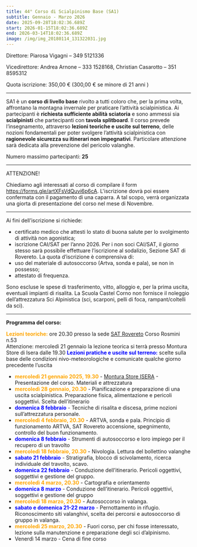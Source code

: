 ```yaml
---
title: 44° Corso di Scialpinismo Base (SA1)
subtitle: Gennaio - Marzo 2026
date: 2025-09-28T18:02:36.689Z
start: 2026-01-15T18:02:36.689Z
end: 2026-03-14T18:02:36.689Z
image: /img/img_20180114_131322031.jpg
---
```


Direttore: Piarosa Vigagni – 349 5121336

Vicedirettore: Andrea Arnone – 333 1528168,
Christian Casarotto – 351 8595312

Quota iscrizione: 350,00 € (300,00 € se minore di 21 anni )

- - -

SA1 è un **corso di livello base** rivolto a tutti coloro che, per la prima volta, affrontano la montagna invernale per praticare l’attività scialpinistica. Ai partecipanti è **richiesta sufficiente abilità sciatoria** e sono ammessi sia **scialpinisti** che partecipanti con **tavola splitboard**.
Il corso prevede l’insegnamento, attraverso **lezioni teoriche e uscite sul terreno**, delle nozioni fondamentali per poter svolgere l’attività scialpinistica con **ragionevole sicurezza su itinerari non impegnativi**.
Particolare attenzione sarà dedicata alla prevenzione del pericolo valanghe. 

Numero massimo partecipanti: **25**

- - -

ATTENZIONE!

Chiediamo agli interessati al corso di compilare il form <https://forms.gle/artXFsVdQuvi6p6cA>.
L'iscrizione dovrà poi essere confermata con il pagamento di una caparra.
A tal scopo, verrà organizzata una giorta di presentazione del corso nel mese di Novembre.

- - -

Ai fini dell’iscrizione si richiede:
- certificato medico che attesti lo stato di buona salute per lo svolgimento di
attività non agonistica;
- iscrizione CAI/SAT per l’anno 2026. Per i non soci CAI/SAT, il giorno stesso
sarà possibile effettuare l’iscrizione al sodalizio, Sezione SAT di Rovereto. La
quota d’iscrizione è comprensiva di:
- uso del materiale di autosoccorso (Artva, sonda e pala), se non in possesso;
- attestato di frequenza.

Sono escluse le spese di trasferimento, vitto, alloggio e, per la prima uscita, eventuali
impianti di risalita. La Scuola Castel Corno non fornisce il noleggio dell’attrezzatura
Sci Alpinistica (sci, scarponi, pelli di foca, rampant/coltelli da sci).

- - -

**Programma del corso:**

<font color="orange">**Lezioni teoriche:**</font> ore 20.30 presso la sede [SAT Rovereto](https://maps.app.goo.gl/Wi3UYzciUAhJFHAU7) Corso Rosmini n.53\
Attenzione: mercoledì 21 gennaio la lezione teorica si terrà presso Montura Store di Isera dalle 19.30
<font color="blue">**Lezioni pratiche e uscite sul terreno:** </font> scelte sulla base delle condizioni nivo-meteorologiche e comunicate qualche giorno precedente l’uscita

* <font color="orange">**mercoledì 21 gennaio 2025, 19.30** </font>- [Montura Store ISERA](https://maps.app.goo.gl/giW1ZCt2mnnsZFE36) - Presentazione del corso. Materiali e attrezzatura
* <font color="orange">**mercoledì 28 gennaio, 20.30**</font> - Pianificazione e preparazione di una uscita scialpinistica. Preparazione fisica, alimentazione e pericoli soggettivi. Scelta dell’itinerario
* <font color="blue">**domenica 8 febbraio**</font> - Tecniche di risalita e discesa, prime nozioni sull’attrezzatura personale.
* <font color="orange">**mercoledì 4 febbraio, 20.30** </font> - ARTVA, sonda e pala. Principio di funzionamento ARTVA, SAT Rovereto accensione, spegnimento, controllo del buon funzionamento.
* <font color="blue">**domenica 8 febbraio** </font> - Strumenti di autosoccorso e loro impiego per il recupero di un travolto
* <font color="orange">**mercoledì 18 febbraio, 20.30** </font> - Nivologia. Lettura del bollettino valanghe
* <font color="blue">**sabato 21 febbraio** </font> - Stratigrafia, blocco di scivolamento, ricerca individuale del travolto, scavo.
* <font color="blue">**domenica 22 febbraio** </font> - Conduzione dell’itinerario. Pericoli oggettivi, soggettivi e gestione del gruppo.
* <font color="orange">**mercoledì 4 marzo, 20.30** </font> - Cartografia e orientamento
* <font color="blue">**domenica 8 marzo** </font> - Conduzione dell’itinerario. Pericoli oggettivi, soggettivi e gestione del gruppo
* <font color="orange">**mercoledì 18 marzo, 20.30** </font> - Autosoccorso in valanga.
* <font color="blue">**sabato e domenica 21-22 marzo** </font> - Pernottamento in rifugio. Riconoscimento siti valanghivi, scelta dei percorsi e autosoccorso di gruppo in valanga.
* <font color="orange">**mercoledì 25 marzo, 20.30** </font> - Fuori corso, per chi fosse interessato, lezione sulla manutenzione e preparazione degli sci d’alpinismo.
* Venerdì 14 marzo - Cena di fine corso